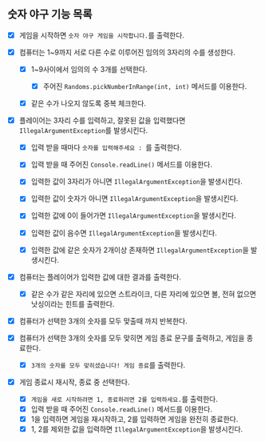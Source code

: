 ## 숫자 야구 기능 목록

- [x] 게임을 시작하면 ```숫자 야구 게임을 시작합니다.```를 출력한다.
  

- [x] 컴퓨터는 1~9까지 서로 다른 수로 이루어진 임의의 3자리의 수를 생성한다.
  - [x] 1~9사이에서 임의의 수 3개를 선택한다.
    - [x] 주어진 ```Randoms.pickNumberInRange(int, int)``` 메서드를 이용한다.
  - [x] 같은 수가 나오지 않도록 중복 체크한다.
  

- [x] 플레이어는 3자리 수를 입력하고, 잘못된 값을 입력했다면 ```IllegalArgumentException```를 발생시킨다.
  - [x] 입력 받을 때마다 ```숫자를 입력해주세요 : ```를 출력한다.
  - [x] 입력 받을 때 주어진 ```Console.readLine()``` 메서드를 이용한다.
  - [x] 입력한 값이 3자리가 아니면 ```IllegalArgumentException```을 발생시킨다.
  - [x] 입력한 값이 숫자가 아니면 ```IllegalArgumentException```을 발생시킨다.
  - [x] 입력한 값에 0이 들어가면 ```IllegalArgumentException```을 발생시킨다.
  - [x] 입력한 값이 음수면 ```IllegalArgumentException```을 발생시킨다.
  - [x] 입력한 값에 같은 숫자가 2개이상 존재하면 ```IllegalArgumentException```을 발생시킨다.
    

- [x] 컴퓨터는 플레이어가 입력한 값에 대한 결과를 출력한다.
  - [x] 같은 수가 같은 자리에 있으면 스트라이크, 다른 자리에 있으면 볼, 전혀 없으면 낫싱이라는 힌트를 출력한다.


- [x] 컴퓨터가 선택한 3개의 숫자를 모두 맞출때 까지 반복한다.


- [x] 컴퓨터가 선택한 3개의 숫자를 모두 맞히면 게임 종료 문구를 출력하고, 게임을 종료한다.
  - [x] ```3개의 숫자를 모두 맞히셨습니다! 게임 종료```를 출력한다.


- [x] 게임 종료시 재시작, 종료 중 선택한다.
  - [x] ```게임을 새로 시작하려면 1, 종료하려면 2를 입력하세요.```를 출력한다.
  - [x] 입력 받을 때 주어진 ```Console.readLine()``` 메서드를 이용한다.
  - [x] 1을 입력하면 게임을 재시작하고, 2를 입력하면 게임을 완전히 종료한다.
  - [x] 1, 2를 제외한 값을 입력하면 ```IllegalArgumentException```을 발생시킨다.

